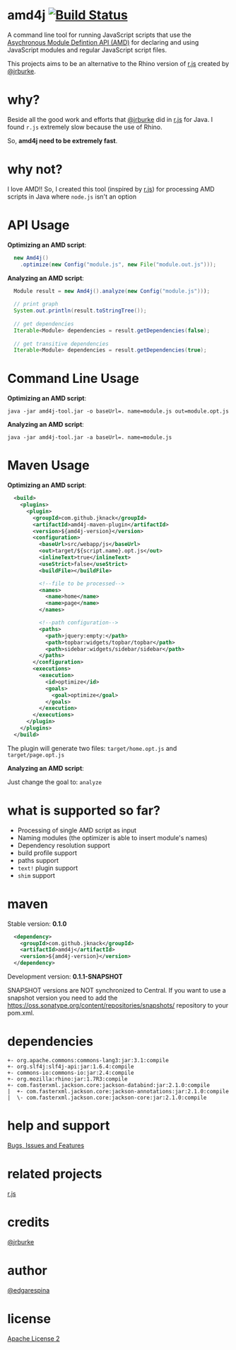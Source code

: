 amd4j [![Build Status](https://travis-ci.org/jknack/amd4j.png?branch=master)](https://travis-ci.org/jknack/amd4j)
======

A command line tool for running JavaScript scripts that use the [Asychronous Module Defintion API (AMD)](https://github.com/amdjs/amdjs-api/wiki/AMD) for declaring and using JavaScript modules and regular JavaScript script files.

This projects aims to be an alternative to the Rhino version of [r.js](http://requirejs.org/docs/optimization.html) created by [@jrburke](https://github.com/jrburke).

why?
======
Beside all the good work and efforts that [@jrburke](https://github.com/jrburke) did in [r.js](http://requirejs.org/docs/optimization.html) for Java.
I found ```r.js``` extremely slow because the use of Rhino.

So, **amd4j need to be extremely fast**.

why not?
======
I love AMD!! So, I created this tool (inspired by [r.js](http://requirejs.org/docs/optimization.html)) for processing AMD scripts in Java where ```node.js``` isn't an option

API Usage
======

**Optimizing an AMD script**:

```java
  new Amd4j()
    .optimize(new Config("module.js", new File("module.out.js")));
```

**Analyzing an AMD script**:

```java
  Module result = new Amd4j().analyze(new Config("module.js")));
 
  // print graph
  System.out.println(result.toStringTree());
 
  // get dependencies
  Iterable<Module> dependencies = result.getDependencies(false);
 
  // get transitive dependencies
  Iterable<Module> dependencies = result.getDependencies(true);
```

Command Line Usage
======

**Optimizing an AMD script**:

```shell
java -jar amd4j-tool.jar -o baseUrl=. name=module.js out=module.opt.js
```

**Analyzing an AMD script**:

```shell
java -jar amd4j-tool.jar -a baseUrl=. name=module.js
```

Maven Usage
======

**Optimizing an AMD script**:

```xml
  <build>
    <plugins>
      <plugin>
        <groupId>com.github.jknack</groupId>
        <artifactId>amd4j-maven-plugin</artifactId>
        <version>${amd4j-version}</version>
        <configuration>
          <baseUrl>src/webapp/js</baseUrl>
          <out>target/${script.name}.opt.js</out>
          <inlineText>true</inlineText>
          <useStrict>false</useStrict>
          <buildFile></buildFile>

          <!--file to be processed-->
          <names>
            <name>home</name>
            <name>page</name>
          </names>

          <!--path configuration-->
          <paths>
            <path>jquery:empty:</path>
            <path>topbar:widgets/topbar/topbar</path>
            <path>sidebar:widgets/sidebar/sidebar</path>
          </paths>
        </configuration>
        <executions>
          <execution>
            <id>optimize</id>
            <goals>
              <goal>optimize</goal>
            </goals>
          </execution>
        </executions>
      </plugin>
    </plugins>
  </build>
```
The plugin will generate two files: ```target/home.opt.js``` and ```target/page.opt.js```

**Analyzing an AMD script**:

Just change the goal to: ```analyze```

what is supported so far?
======

* Processing of single AMD script as input
* Naming modules (the optimizer is able to insert module's names)
* Dependency resolution support
* build profile support
* paths support
* ```text!``` plugin support
* ```shim``` support

maven
======
Stable version: **0.1.0**


```xml
  <dependency>
    <groupId>com.github.jknack</groupId>
    <artifactId>amd4j</artifactId>
    <version>${amd4j-version}</version>
  </dependency>
```
 
Development version: **0.1.1-SNAPSHOT**

SNAPSHOT versions are NOT synchronized to Central. If you want to use a snapshot version you need to add the https://oss.sonatype.org/content/repositories/snapshots/ repository to your pom.xml.

dependencies
======

```
+- org.apache.commons:commons-lang3:jar:3.1:compile
+- org.slf4j:slf4j-api:jar:1.6.4:compile
+- commons-io:commons-io:jar:2.4:compile
+- org.mozilla:rhino:jar:1.7R3:compile
+- com.fasterxml.jackson.core:jackson-databind:jar:2.1.0:compile
|  +- com.fasterxml.jackson.core:jackson-annotations:jar:2.1.0:compile
|  \- com.fasterxml.jackson.core:jackson-core:jar:2.1.0:compile
```

help and support
======
 [Bugs, Issues and Features](https://github.com/jknack/amd4j/issues)

related projects
======
 [r.js](http://requirejs.org/docs/optimization.html)

credits
======
 [@jrburke](https://github.com/jrburke)

author
======
 [@edgarespina](https://twitter.com/edgarespina)

license
======
[Apache License 2](http://www.apache.org/licenses/LICENSE-2.0.html)
